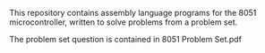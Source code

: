 This repository contains assembly language programs for the 8051 microcontroller, written to solve problems from a problem set.

The problem set question is contained in 8051 Problem Set.pdf 
